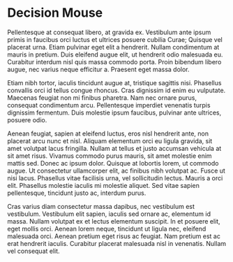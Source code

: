 
<h1>Decision Mouse</h1>

Pellentesque at consequat libero, at gravida ex. Vestibulum ante ipsum primis in faucibus orci luctus et ultrices posuere cubilia Curae; Quisque vel placerat urna. Etiam pulvinar eget elit a hendrerit. Nullam condimentum at mauris in pretium. Duis eleifend augue elit, ut hendrerit odio malesuada eu. Curabitur interdum nisl quis massa commodo porta. Proin bibendum libero augue, nec varius neque efficitur a. Praesent eget massa dolor.

Etiam nibh tortor, iaculis tincidunt augue at, tristique sagittis nisi. Phasellus convallis orci id tellus congue rhoncus. Cras dignissim id enim eu vulputate. Maecenas feugiat non mi finibus pharetra. Nam nec ornare purus, consequat condimentum arcu. Pellentesque imperdiet venenatis turpis dignissim fermentum. Duis molestie ipsum faucibus, pulvinar ante ultrices, posuere odio.

Aenean feugiat, sapien at eleifend luctus, eros nisl hendrerit ante, non placerat arcu nunc et nisl. Aliquam elementum orci eu ligula gravida, sit amet volutpat lacus fringilla. Nullam at tellus et justo accumsan vehicula at sit amet risus. Vivamus commodo purus mauris, sit amet molestie enim mattis sed. Donec ac ipsum dolor. Quisque at lobortis lorem, ut commodo augue. Ut consectetur ullamcorper elit, ac finibus nibh volutpat ac. Fusce ut nisi lacus. Phasellus vitae facilisis urna, vel sollicitudin lectus. Mauris a orci elit. Phasellus molestie iaculis mi molestie aliquet. Sed vitae sapien pellentesque, tincidunt justo ac, interdum purus.

Cras varius diam consectetur massa dapibus, nec vestibulum est vestibulum. Vestibulum elit sapien, iaculis sed ornare ac, elementum id massa. Nullam volutpat ex et lectus elementum suscipit. In et posuere elit, eget mollis orci. Aenean lorem neque, tincidunt ut ligula nec, eleifend malesuada orci. Aenean pretium eget risus ac feugiat. Nam pretium est ac erat hendrerit iaculis. Curabitur placerat malesuada nisl in venenatis. Nullam vel consequat elit. 

